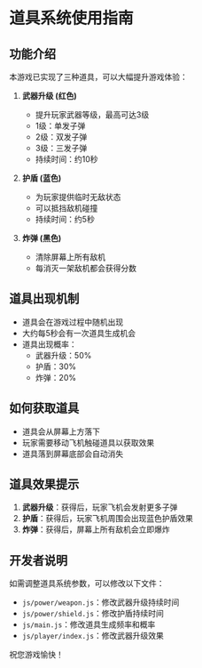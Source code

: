 # 道具系统使用指南

## 功能介绍

本游戏已实现了三种道具，可以大幅提升游戏体验：

1. **武器升级 (红色)** 
   - 提升玩家武器等级，最高可达3级
   - 1级：单发子弹
   - 2级：双发子弹
   - 3级：三发子弹
   - 持续时间：约10秒

2. **护盾 (蓝色)**
   - 为玩家提供临时无敌状态
   - 可以抵挡敌机碰撞
   - 持续时间：约5秒

3. **炸弹 (黑色)**
   - 清除屏幕上所有敌机
   - 每消灭一架敌机都会获得分数

## 道具出现机制

- 道具会在游戏过程中随机出现
- 大约每5秒会有一次道具生成机会
- 道具出现概率：
  - 武器升级：50%
  - 护盾：30%
  - 炸弹：20%

## 如何获取道具

- 道具会从屏幕上方落下
- 玩家需要移动飞机触碰道具以获取效果
- 道具落到屏幕底部会自动消失

## 道具效果提示

1. **武器升级**：获得后，玩家飞机会发射更多子弹
2. **护盾**：获得后，玩家飞机周围会出现蓝色护盾效果
3. **炸弹**：获得后，屏幕上所有敌机会立即爆炸

## 开发者说明

如需调整道具系统参数，可以修改以下文件：

- `js/power/weapon.js`：修改武器升级持续时间
- `js/power/shield.js`：修改护盾持续时间
- `js/main.js`：修改道具生成频率和概率
- `js/player/index.js`：修改武器升级效果

祝您游戏愉快！
